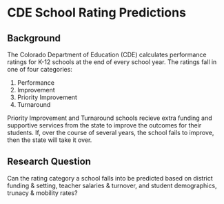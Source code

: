 # CDE School Rating Predictions
## Background 
The Colorado Department of Education (CDE) calculates performance ratings for K-12 schools at the end of every school year. The ratings fall in one of four categories:
1. Performance
2. Improvement
3. Priority Improvement
4. Turnaround

Priority Improvement and Turnaround schools recieve extra funding and supportive services from the state to improve the outcomes for their students. If, over the course of several years, the school fails to improve, then the state will take it over.

## Research Question
Can the rating category a school falls into be predicted based on district funding & setting, teacher salaries & turnover, and student demographics, trunacy & mobility rates? 